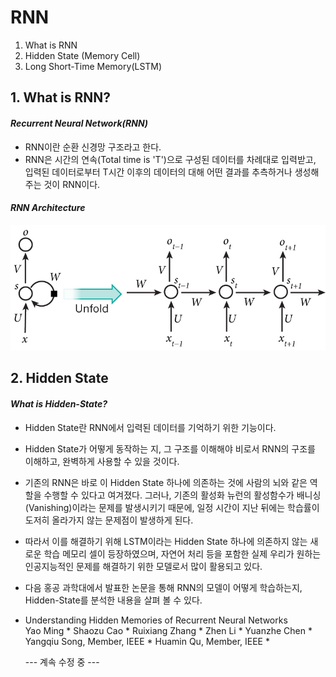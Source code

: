
# RNN <br>
  1) What is RNN
  2) Hidden State (Memory Cell)
  3) Long Short-Time Memory(LSTM)

## 1. What is RNN? ##
  #### *Recurrent Neural Network(RNN)*
  
  * RNN이란 순환 신경망 구조라고 한다.<br>
  * RNN은 시간의 연속(Total time is 'T')으로 구성된 데이터를 차례대로 입력받고, 입력된 데이터로부터 T시간 이후의 데이터의 대해 어떤 결과를 추측하거나 생성해주는 것이 RNN이다.<br>
    
  #### *RNN Architecture*
  ![alt Text](https://github.com/oryondark/-/blob/master/RNN/RNN_unfold.png)

## 2. Hidden State
  #### *What is Hidden-State?*
  
  * Hidden State란 RNN에서 입력된 데이터를 기억하기 위한 기능이다.
  * Hidden State가 어떻게 동작하는 지, 그 구조를 이해해야 비로서 RNN의 구조를 이해하고, 완벽하게 사용할 수 있을 것이다.
  * 기존의 RNN은 바로 이 Hidden State 하나에 의존하는 것에 사람의 뇌와 같은 역할을 수행할 수 있다고 여겨졌다. 그러나, 기존의 활성화 뉴런의 활성함수가 배니싱(Vanishing)이라는 문제를 발생시키기 때문에, 일정 시간이 지난 뒤에는 학습률이 도저히 올라가지 않는 문제점이 발생하게 된다.
  * 따라서 이를 해결하기 위해 LSTM이라는 Hidden State 하나에 의존하지 않는 새로운 학습 메모리 셀이 등장하였으며, 자연어 처리 등을 포함한 실제 우리가 원하는 인공지능적인 문제를 해결하기 위한 모델로서 많이 활용되고 있다.
  * 다음 홍공 과학대에서 발표한 논문을 통해 RNN의 모델이 어떻게 학습하는지, Hidden-State를 분석한 내용을 살펴 볼 수 있다.
  * Understanding Hidden Memories of Recurrent Neural Networks<br>
    Yao Ming * Shaozu Cao * Ruixiang Zhang * Zhen Li * Yuanzhe Chen *
    Yangqiu Song, Member, IEEE * Huamin Qu, Member, IEEE *
    
    
    
    --- 계속 수정 중 ---
